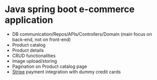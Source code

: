 # Java spring boot e-commerce application

- DB communication/Repos/APIs/Controllers/Domain (main focus on back-end, not on front-end)
- Product catalog
- Product details
- CRUD functionalities
- Image upload/storing
- Pagination on Product catalog page
- <a href="https://stripe.com/">Stripe</a> payment integration with dummy credit cards
